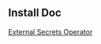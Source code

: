 ## Install Doc

[External Secrets Operator](https://external-secrets.io/v0.4.1/guides-getting-started/)

